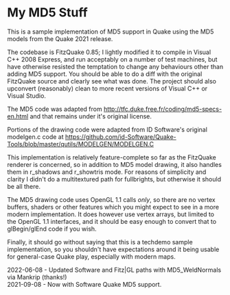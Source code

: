 # My MD5 Stuff

This is a sample implementation of MD5 support in Quake using the MD5 models from the Quake 2021 release.

The codebase is FitzQuake 0.85; I lightly modified it to compile in Visual C++ 2008 Express, and run acceptably on a number of test machines, but have otherwise resisted the temptation to change any behaviours other than adding MD5 support.  You should be able to do a diff with the original FitzQuake source and clearly see what was done.  The project should also upconvert (reasonably) clean to more recent versions of Visual C++ or Visual Studio.

The MD5 code was adapted from http://tfc.duke.free.fr/coding/md5-specs-en.html and that remains under it's original license.

Portions of the drawing code were adapted from ID Software's original modelgen.c code at https://github.com/id-Software/Quake-Tools/blob/master/qutils/MODELGEN/MODELGEN.C

This implementation is relatively feature-complete so far as the FitzQuake renderer is concerned, so in addition to MD5 model drawing, it also handles them in r_shadows and r_showtris mode.  For reasons of simplicity and clarity I didn't do a multitextured path for fullbrights, but otherwise it should be all there.

The MD5 drawing code uses OpenGL 1.1 calls *only*, so there are no vertex buffers, shaders or other features which you might expect to see in a more modern implementation.  It does however use vertex arrays, but limited to the OpenGL 1.1 interfaces, and it should be easy enough to convert that to glBegin/glEnd code if you wish.

Finally, it should go without saying that this is a techdemo sample implementation, so you shouldn't have expectations around it being usable for general-case Quake play, especially with modern maps.

2022-06-08 - Updated Software and Fitz|GL paths with MD5_WeldNormals via Mankrip (thanks!)  
2021-09-08 - Now with Software Quake MD5 support.
